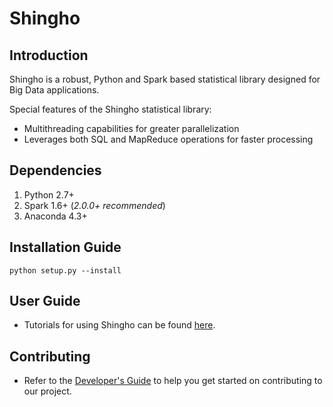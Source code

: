# Shingho

## Introduction
Shingho is a robust, Python and Spark based statistical library designed for Big Data applications. 

Special features of the Shingho statistical library:
- Multithreading capabilities for greater parallelization
- Leverages both SQL and MapReduce operations for faster processing

## Dependencies
1. Python 2.7+
2. Spark 1.6+ (*2.0.0+ recommended*)
3. Anaconda 4.3+

## Installation Guide

    python setup.py --install

## User Guide
- Tutorials for using Shingho can be found [here](https://github.com/snazrul1/Shingho/tree/master/examples).

## Contributing
- Refer to the [Developer's Guide](https://github.com/snazrul1/Shingho/tree/master/developer_gudelines) to help you get started on contributing to our project.
